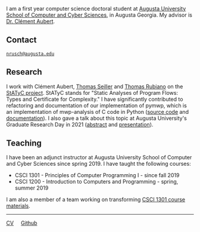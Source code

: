 I am a first year computer science doctoral student at [Augusta University](https://www.augusta.edu/) [School of Computer and Cyber Sciences](https://www.augusta.edu/ccs/), in Augusta Georgia. My advisor is [Dr. Clément Aubert](https://spots.augusta.edu/caubert/).

## Contact

[`nrusch@augusta.edu`](mailto:nrusch@augusta.edu)

## Research

I work with Clément Aubert, [Thomas Seiller](https://www.seiller.org/) and [Thomas Rubiano](https://people.irisa.fr/Thomas.Rubiano/) on the [StATyC project](https://spots.augusta.edu/caubert/research/statyc). StATyC stands for "Static Analyses of Program Flows: Types and Certificate for Complexity." I have significantly contributed to refactoring and documentation of our implementation of pymwp, which is an implementation of mwp-analysis of C code in Python ([source code](https://github.com/seiller/pymwp) and [documentation](https://seiller.github.io/pymwp/)). I also gave a talk about this topic at Augusta University's Graduate Research Day in 2021 ([abstract](./posts/grd) and [presentation](https://youtu.be/J8QtGZgTOQM)).

## Teaching

I have been an adjunct instructor at Augusta University School of Computer and Cyber Sciences since spring 2019. I have taught the following courses:

- CSCI 1301 - Principles of Computer Programming I - since fall 2019
- CSCI 1200 - Introduction to Computers and Programming - spring, summer 2019

I am also a member of a team working on transforming [CSCI 1301 course materials](https://csci-1301.github.io/about.html).

* * *

[CV](./cv.pdf) &nbsp; &nbsp; [Github](https://github.com/nkrusch) 
